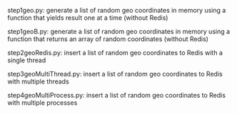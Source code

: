 step1geo.py: generate a list of random geo coordinates in memory using a function that yields result one at a time (without Redis)

step1geoB.py: generate a list of random geo coordinates in memory using a function that returns an array of random coordinates (without Redis)

step2geoRedis.py: insert a list of random geo coordinates to Redis with a single thread

step3geoMultiThread.py: insert a list of random geo coordinates to Redis with multiple threads

step4geoMultiProcess.py: insert a list of random geo coordinates to Redis with multiple processes

